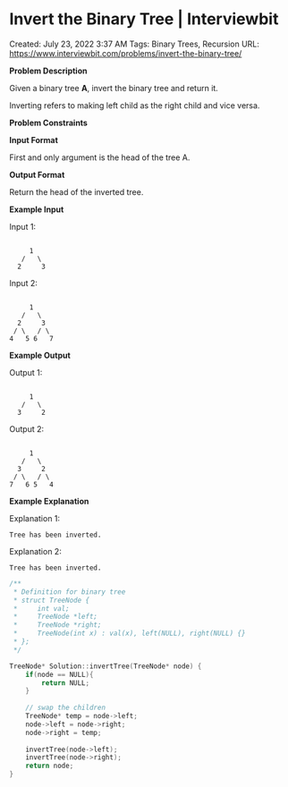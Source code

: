 # Invert the Binary Tree | Interviewbit

Created: July 23, 2022 3:37 AM
Tags: Binary Trees, Recursion
URL: https://www.interviewbit.com/problems/invert-the-binary-tree/

**Problem Description**

Given a binary tree **A**, invert the binary tree and return it.

Inverting refers to making left child as the right child and vice versa.

**Problem Constraints**

**Input Format**

First and only argument is the head of the tree A.

**Output Format**

Return the head of the inverted tree.

**Example Input**

Input 1:

```

     1
   /   \
  2     3

```

Input 2:

```

     1
   /   \
  2     3
 / \   / \
4   5 6   7

```

**Example Output**

Output 1:

```

     1
   /   \
  3     2

```

Output 2:

```

     1
   /   \
  3     2
 / \   / \
7   6 5   4

```

**Example Explanation**

Explanation 1:

```
Tree has been inverted.

```

Explanation 2:

```
Tree has been inverted.

```

```cpp
/**
 * Definition for binary tree
 * struct TreeNode {
 *     int val;
 *     TreeNode *left;
 *     TreeNode *right;
 *     TreeNode(int x) : val(x), left(NULL), right(NULL) {}
 * };
 */

TreeNode* Solution::invertTree(TreeNode* node) {
    if(node == NULL){
        return NULL;
    }
    
    // swap the children
    TreeNode* temp = node->left;
    node->left = node->right;
    node->right = temp;
    
    invertTree(node->left);
    invertTree(node->right);
    return node;
}
```